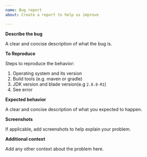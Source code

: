 ```yaml
---
name: Bug report
about: Create a report to help us improve

---
```


**Describe the bug**

A clear and concise description of what the bug is.

**To Reproduce**

Steps to reproduce the behavior:

1. Operating system and its version
2. Build tools (e.g. maven or gradle)
3. JDK version and blade version(e.g `2.0.8-R1`)
4. See error

**Expected behavior**

A clear and concise description of what you expected to happen.

**Screenshots**

If applicable, add screenshots to help explain your problem.

**Additional context**

Add any other context about the problem here.
